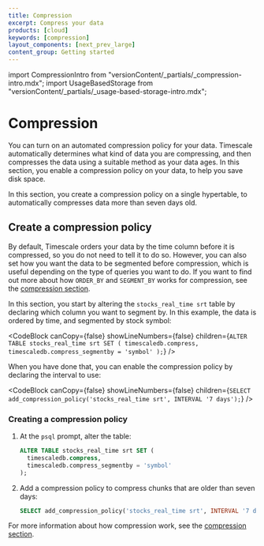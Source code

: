 ```yaml
---
title: Compression
excerpt: Compress your data
products: [cloud]
keywords: [compression]
layout_components: [next_prev_large]
content_group: Getting started
---
```


import CompressionIntro from "versionContent/_partials/_compression-intro.mdx";
import UsageBasedStorage from "versionContent/_partials/_usage-based-storage-intro.mdx";

# Compression

<CompressionIntro />

You can turn on an automated compression policy for your data. Timescale
automatically determines what kind of data you are compressing, and then
compresses the data using a suitable method as your data ages. In this section,
you enable a compression policy on your data, to help you save disk space.

<UsageBasedStorage />

In this section, you create a compression policy on a single hypertable, to
automatically compresses data more than seven days old.

## Create a compression policy

By default, Timescale orders your data by the time column before it is
compressed, so you do not need to tell it to do so. However, you can also set
how you want the data to be segmented before compression, which is useful
depending on the type of queries you want to do. If you want to find out more
about how `ORDER_BY` and `SEGMENT_BY` works for compression, see the [compression section][compression-design].

In this section, you start by altering the `stocks_real_time srt` table by
declaring which column you want to segment by. In this example, the data is
ordered by time, and segmented by stock symbol:

<CodeBlock canCopy={false} showLineNumbers={false} children={`
ALTER TABLE stocks_real_time srt SET (
  timescaledb.compress,
  timescaledb.compress_segmentby = 'symbol'
);
`} />

When you have done that, you can enable the compression policy by declaring the
interval to use:

<CodeBlock canCopy={false} showLineNumbers={false} children={`
SELECT add_compression_policy('stocks_real_time srt', INTERVAL '7 days');
`} />

<Procedure>

### Creating a compression policy

1.  At the `psql` prompt, alter the table:

    ```sql
    ALTER TABLE stocks_real_time srt SET (
      timescaledb.compress,
      timescaledb.compress_segmentby = 'symbol'
    );
    ```

1.  Add a compression policy to compress chunks that are older than seven days:

    ```sql
    SELECT add_compression_policy('stocks_real_time srt', INTERVAL '7 days');
    ```

</Procedure>

For more information about how compression work, see the
[compression section][compression].

[compression]: /use-timescale/:currentVersion:/compression/
[compression-design]: /use-timescale/:currentVersion:/compression/about-compression

<!-- Update the compression-design link to go to the compression-design page, when PR#2664 merges --LKB 20230906 -->
